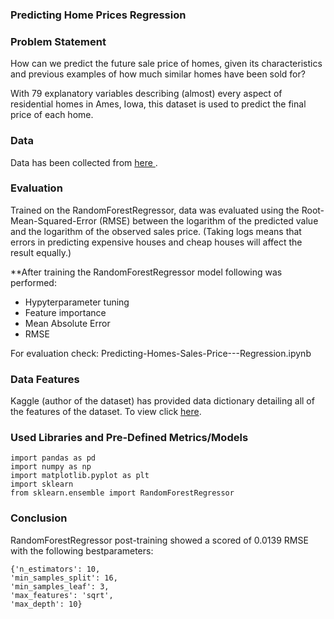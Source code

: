 ### Predicting Home Prices Regression 

### Problem Statement
How can we predict the future sale price of homes, given its characteristics and previous examples of how much similar homes have been sold for?

With 79 explanatory variables describing (almost) every aspect of residential homes in Ames, Iowa, this dataset is used to predict the final price of each home.

### Data 
Data has been collected from <a href="https://www.kaggle.com/competitions/house-prices-advanced-regression-techniques/overview">here </a>.

### Evaluation
Trained on the RandomForestRegressor, data was evaluated using the Root-Mean-Squared-Error (RMSE) between the logarithm of the predicted value and the logarithm of the observed sales price. (Taking logs means that errors in predicting expensive houses and cheap houses will affect the result equally.)

**After training the RandomForestRegressor model following was performed:
 - Hypyterparameter tuning
 - Feature importance
 - Mean Absolute Error
 - RMSE

For evaluation check:  Predicting-Homes-Sales-Price---Regression.ipynb 

### Data Features
Kaggle (author of the dataset) has provided data dictionary detailing all of the features of the dataset. To view click <a href="https://www.kaggle.com/competitions/house-prices-advanced-regression-techniques/data">here</a>. 

### Used Libraries and Pre-Defined Metrics/Models
```
import pandas as pd
import numpy as np
import matplotlib.pyplot as plt
import sklearn 
from sklearn.ensemble import RandomForestRegressor
 ```
 ### Conclusion
 RandomForestRegressor post-training showed a scored of 0.0139 RMSE with the following bestparameters: 
 ```
 {'n_estimators': 10,
 'min_samples_split': 16,
 'min_samples_leaf': 3,
 'max_features': 'sqrt',
 'max_depth': 10}
 ```
 
 

